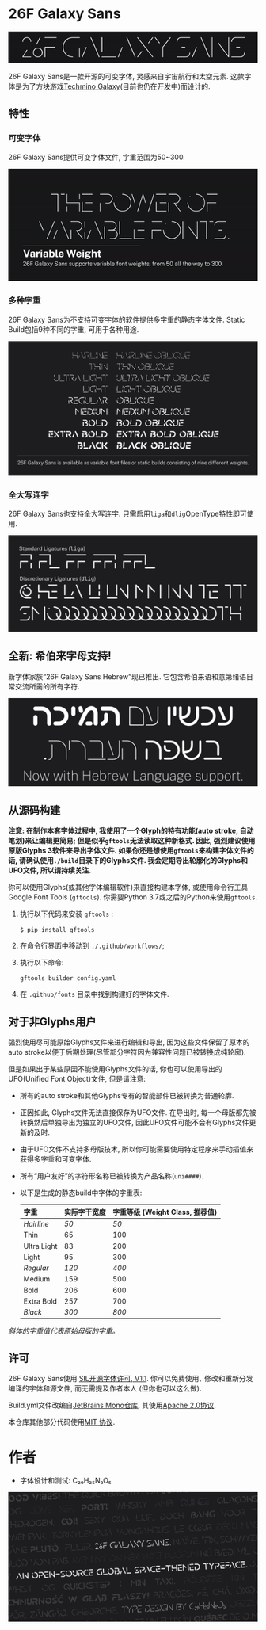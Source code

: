 # 26F Galaxy Sans

![一个使用26F Galaxy Sans字体的文本“26F Galaxy Sans”的动画, 展示了字体支持的不同字重.](./media/title.gif)

26F Galaxy Sans是一款开源的可变字体, 灵感来自宇宙航行和太空元素. 这款字体是为了方块游戏[Techmino Galaxy](https://github.com/26F-Studio/Techmino_Galaxy)(目前也仍在开发中)而设计的.

## 特性

### 可变字体

26F Galaxy Sans提供可变字体文件, 字重范围为50\~300.

![一个使用26F Galaxy Sans字体的文本“The power of variable fonts”的动画, 展示了可变字重的特性.](./media/variable.gif)

### 多种字重

26F Galaxy Sans为不支持可变字体的软件提供多字重的静态字体文件. Static Build包括9种不同的字重, 可用于各种用途.

![一个显示了26F Galaxy Sans和其伪斜体九种字重的图片.](./media/weights.jpg)

### 全大写连字

26F Galaxy Sans也支持全大写连字. 只需启用`liga`和`dlig`OpenType特性即可使用.

![一个显示了26F Galaxy Sans所有支持的连字的图片.](./media/ligatures.jpg)

## 全新: 希伯来字母支持!

新字体家族“26F Galaxy Sans Hebrew”现已推出. 它包含希伯来语和意第绪语日常交流所需的所有字符.

![一个包含了希伯来语和英语的图片:“现已支持希伯来语.”](./media/hebrew.jpg)

## 从源码构建

**注意: 在制作本套字体过程中, 我使用了一个Glyph的特有功能(auto stroke, 自动笔划)来让编辑更简易; 但是似乎`gftools`无法读取这种新格式. 因此, 强烈建议使用原版Glyphs 3软件来导出字体文件. 如果你还是想使用`gftools`来构建字体文件的话, 请确认使用`./build`目录下的Glyphs文件. 我会定期导出轮廓化的Glyphs和UFO文件, 所以请持续关注.**

你可以使用Glyphs(或其他字体编辑软件)来直接构建本字体, 或使用命令行工具Google Font Tools (`gftools`). 你需要Python 3.7或之后的Python来使用`gftools`.

1. 执行以下代码来安装 `gftools` :
   
   ```
   $ pip install gftools
   ```

2. 在命令行界面中移动到 `./.github/workflows/`;

3. 执行以下命令:
   
   ```
   gftools builder config.yaml
   ```

4. 在 `.github/fonts` 目录中找到构建好的字体文件.

## 对于非Glyphs用户

强烈使用尽可能原始Glyphs文件来进行编辑和导出, 因为这些文件保留了原本的auto stroke以便于后期处理(尽管部分字符因为兼容性问题已被转换成纯轮廓).

但是如果出于某些原因不能使用Glyphs文件的话, 你也可以使用导出的UFO(Unified Font Object)文件, 但是请注意:

- 所有的auto stroke和其他Glyphs专有的智能部件已被转换为普通轮廓.

- 正因如此, Glyphs文件无法直接保存为UFO文件. 在导出时, 每一个母版都先被转换然后单独导出为独立的UFO文件, 因此UFO文件可能不会有Glyphs文件更新的及时.

- 由于UFO文件不支持多母版技术, 所以你可能需要使用特定程序来手动插值来获得多字重和可变字体.

- 所有“用户友好”的字符形名称已被转换为产品名称(`uni####`).

- 以下是生成的静态build中字体的字重表:
  
  | **字重**      | **实际字干宽度** | **字重等级 (Weight Class, 推荐值)** |
  | ----------- | ---------- | ---------------------------- |
  | *Hairline*  | *50*       | *50*                         |
  | Thin        | 65         | 100                          |
  | Ultra Light | 83         | 200                          |
  | Light       | 95         | 300                          |
  | *Regular*   | *120*      | *400*                        |
  | Medium      | 159        | 500                          |
  | Bold        | 206        | 600                          |
  | Extra Bold  | 257        | 700                          |
  | *Black*     | *300*      | *800*                        |

*斜体的字重值代表原始母版的字重。*

## 许可

26F Galaxy Sans使用 [SIL开源字体许可, V1.1](https://github.com/26F-Studio/26F-Sans/blob/main/OFL.txt). 你可以免费使用､ 修改和重新分发编译的字体和源文件, 而无需提及作者本人 (但你也可以这么做).

Build.yml文件改编自[JetBrains Mono仓库](https://github.com/JetBrains/JetBrainsMono/blob/master/.github/workflows/build-fonts.yml), 其使用[Apache 2.0协议](https://www.apache.org/licenses/LICENSE-2.0).

本仓库其他部分代码使用[MIT 协议](https://github.com/26F-Studio/26F-Sans/blob/main/MIT.txt).

# 作者

- 字体设计和测试: C₂₉H₂₅N₃O₅ 

![尾图](./media/end.jpg)
